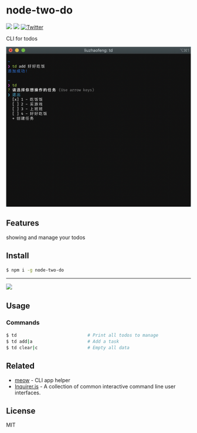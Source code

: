 # node-two-do
[![](https://github.com/fanfoujs/nofan/workflows/Node/badge.svg)](https://github.com/twoheartliu/node-two-do)
[![](https://img.shields.io/github/license/twoheartliu/node-two-do?color=MIT)](https://github.com/twoheartliu/node-two-do/blob/master/LICENSE)
[![Twitter](https://img.shields.io/twitter/url?color=call&label=liutwoheart&style=social&url=https%3A%2F%2Ftwitter.com%2Fliutwoheart)](https://twitter.com/intent/tweet?text=Wow:&url=https%3A%2F%2Fgithub.com%2Ftwoheartliu%2Fnode-two-do)

CLI for todos

<div align="center"><img src="https://github.com/twoheartliu/node-two-do/blob/master/media/screenshoot.png?raw=true" alt="screenShoot" /></div>

## Features

showing and manage your todos


## Install

```bash
$ npm i -g node-two-do
```

---

<a href="https://www.patreon.com">
	<img src="https://c5.patreon.com/external/logo/become_a_patron_button@2x.png" width="160">
</a>


## Usage

### Commands

```bash
$ td                           # Print all todos to manage
$ td add|a                     # Add a task
$ td clear|c                   # Empty all data
```

## Related

- [meow](https://github.com/sindresorhus/meow) - CLI app helper
- [Inquirer.js](https://github.com/SBoudrias/Inquirer.js) - A collection of common interactive command line user interfaces.

## License

MIT
